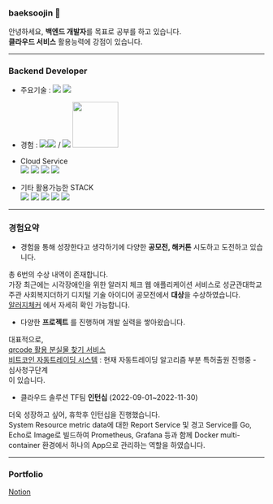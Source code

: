 ### baeksoojin 👋

안녕하세요, **백엔드 개발자**를 목표로 공부를 하고 있습니다.<br>
**클라우드 서비스** 활용능력에 강점이 있습니다.

---

### Backend Developer

- 주요기술 : <img src="https://img.shields.io/badge/java-007396?style=for-the-badge&logo=java&logoColor=white"> <img src="https://img.shields.io/badge/spring-6DB33F?style=for-the-badge&logo=spring&logoColor=white"> 
- 경험 : <img src="https://img.shields.io/badge/django-092E20?style=for-the-badge&logo=django&logoColor=white"><img src="https://img.shields.io/badge/python-3776AB?style=for-the-badge&logo=python&logoColor=white"> / <img src="https://img.shields.io/badge/Go-092E20?style=for-the-badge&logo=go&logoColor=white"> <img src="https://camo.githubusercontent.com/7079c0f1404be1ddf9627e3672faa46f77cd720f0569e3e2748aa3c7849b52d0/68747470733a2f2f63646e2e6c6162737461636b2e636f6d2f696d616765732f6563686f2d6c6f676f2e737667" style="width : 90px;">

- Cloud Service<br>
  <img src="https://img.shields.io/badge/amazonaws-232F3E?style=for-the-badge&logo=amazonaws&logoColor=white"> 
  <img src="https://img.shields.io/badge/firebase-FFCA28?style=for-the-badge&logo=firebase&logoColor=white">
  <img src="https://img.shields.io/badge/googlecloud-4285F4?style=for-the-badge&logo=googlecloud&logoColor=white">
  <img src="https://img.shields.io/badge/navercloud-03C75A?style=for-the-badge&logo=naver&logoColor=white">

- 기타 활용가능한 STACK <br>
<img src="https://img.shields.io/badge/docker-2496ED?style=for-the-badge&logo=docker&logoColor=white"> <img src="https://img.shields.io/badge/mysql-4479A1?style=for-the-badge&logo=mysql&logoColor=white"> <img src="https://img.shields.io/badge/prometheus-E6522C?style=for-the-badge&logo=prometheus&logoColor=white"> <img src="https://img.shields.io/badge/grafana-F46800?style=for-the-badge&logo=grafana&logoColor=white"> <img src="https://img.shields.io/badge/vagrant-1868F2?style=for-the-badge&logo=vagrant&logoColor=white">


---

### 경험요약

- 경험을 통해 성장한다고 생각하기에 다양한 **공모전, 해커톤** 시도하고 도전하고 있습니다.<br>

총 6번의 수상 내역이 존재합니다.<br>
가장 최근에는 시각장애인을 위한 알러지 체크 웹 애플리케이션 서비스로 성균관대학교 주관 사회복지더하기 디지털 기술 아이디어 공모전에서 **대상**을 수상하였습니다.<br> 
[알러지체커](https://github.com/baeksoojin/Samdasu) 에서 자세히 확인 가능합니다.

- 다양한 **프로젝트** 를 진행하며 개발 실력을 쌓아왔습니다.

대표적으로,<br> [qrcode 활용 분실물 찾기 서비스](https://github.com/baeksoojin/whereQR)<br>[비트코인 자동트레이딩 시스템](https://github.com/baeksoojin/hodlhodl) : 현재 자동트레이딩 알고리즘 부분 특허출원 진행중 - 심사청구단계 <br> 이 있습니다.<br>

- 클라우드 솔루션 TF팀 **인턴십** (2022-09-01~2022-11-30)<br>

더욱 성장하고 싶어, 휴학후 인턴십을 진행했습니다.<br>
System Resource metric data에 대한 Report Service 및 경고 Service를 Go, Echo로 Image로 빌드하여 Prometheus, Grafana 등과 함께 Docker multi-container 환경에서 하나의 App으로 관리하는 역할을 하였습니다.<br>

---

### Portfolio<br>
[Notion](https://www.notion.so/_-f336c79c5bae44ea8aafc101fbf6de2c)



